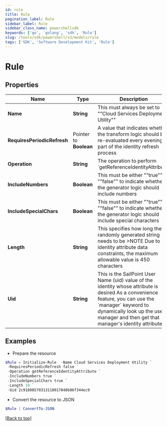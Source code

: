 ```yaml
---
id: rule
title: Rule
pagination_label: Rule
sidebar_label: Rule
sidebar_class_name: powershellsdk
keywords: ['go', 'golang', 'sdk', 'Rule'] 
slug: /tools/sdk/powershell/v3/models/rule
tags: ['SDK', 'Software Development Kit', 'Rule']
---
```



# Rule

## Properties

Name | Type | Description | Notes
------------ | ------------- | ------------- | -------------
**Name** |  **String** | This must always be set to &quot;&quot;Cloud Services Deployment Utility&quot;&quot; | 
**RequiresPeriodicRefresh** |  Pointer to **Boolean** | A value that indicates whether the transform logic should be re-evaluated every evening as part of the identity refresh process | [optional] 
**Operation** |  **String** | The operation to perform &#x60;getReferenceIdentityAttribute&#x60; | 
**IncludeNumbers** |  **Boolean** | This must be either &quot;&quot;true&quot;&quot; or &quot;&quot;false&quot;&quot; to indicate whether the generator logic should include numbers | 
**IncludeSpecialChars** |  **Boolean** | This must be either &quot;&quot;true&quot;&quot; or &quot;&quot;false&quot;&quot; to indicate whether the generator logic should include special characters | 
**Length** |  **String** | This specifies how long the randomly generated string needs to be   &gt;NOTE Due to identity attribute data constraints, the maximum allowable value is 450 characters  | 
**Uid** |  **String** | This is the SailPoint User Name (uid) value of the identity whose attribute is desired  As a convenience feature, you can use the &#x60;manager&#x60; keyword to dynamically look up the user&#39;s manager and then get that manager&#39;s identity attribute.  | 

## Examples

- Prepare the resource
```powershell
$Rule = Initialize-Rule  -Name Cloud Services Deployment Utility `
 -RequiresPeriodicRefresh false `
 -Operation getReferenceIdentityAttribute `
 -IncludeNumbers true `
 -IncludeSpecialChars true `
 -Length 10 `
 -Uid 2c91808570313110017040b06f344ec9
```

- Convert the resource to JSON
```powershell
$Rule | ConvertTo-JSON
```


[[Back to top]](#) 

